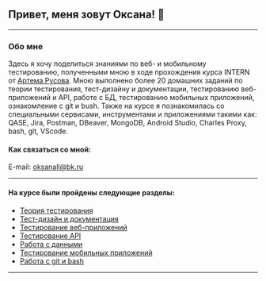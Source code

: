 ## Привет, меня зовут Оксана! 👋

___

### Обо мне 

   Здесь я хочу поделиться знаниями по веб- и мобильному тестированию, 
полученными мною в ходе прохождения курса INTERN от [Артема Русова](https://rusau.net). Мною выполнено более 20 домашних заданий
по теории тестирования, тест-дизайну и документации, тестированию веб-приложений и API, работе с БД, тестированию мобильных приложений, ознакомление с git и bush. 
   Также на курсе я познакомилась со специальными сервисами, инструментами и приложениями такими как: QASE, Jira, Postman, DBeaver, MongoDB,
   Android Studio, Charles Proxy, bash, git, VScode.

#### Как связаться со мной: 

E-mail: oksanall@bk.ru

____
#### На курсе были пройдены следующие разделы:
- [Теория тестирования](Теория%20тестирования/README.md)
- [Тест-дизайн и документация](Тест-дизайн%20и%20документация/README.md)
- [Тестирование веб-приложений](Тестирование%20веб-приложений/README.md)
- [Тестирование API](Тестирование%20API/README.md)
- [Работа с данными](Работа%20с%20данными/README.md)
- [Тестирование мобильных приложений](Тестирование%20мобильных%20приложений/README.md)
- [Работа с git и bash](Работа%20с%20git%20и%20bash/README.md)

_____
